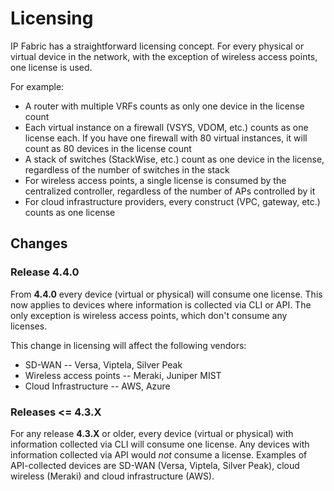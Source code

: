 # Licensing

IP Fabric has a straightforward licensing concept. For every physical or virtual device in the network, with the exception of wireless access points, one license is used.

For example:

* A router with multiple VRFs counts as only one device in the license count
* Each virtual instance on a firewall (VSYS, VDOM, etc.) counts as one license each. If you have one firewall with 80 virtual instances, it will count as 80 devices in the license count
* A stack of switches (StackWise, etc.) count as one device in the license, regardless of the number of switches in the stack
* For wireless access points, a single license is consumed by the centralized controller, regardless of the number of APs controlled by it
* For cloud infrastructure providers, every construct (VPC, gateway, etc.) counts as one license

## Changes

### Release 4.4.0

From **4.4.0** every device (virtual or physical) will consume one license. This now applies to devices where information is collected via CLI or API. The only exception is wireless access points, which don't consume any licenses.

This change in licensing will affect the following vendors:

* SD-WAN -- Versa, Viptela, Silver Peak
* Wireless access points -- Meraki, Juniper MIST
* Cloud Infrastructure -- AWS, Azure

### Releases <= 4.3.X

For any release **4.3.X** or older, every device (virtual or physical) with information collected via CLI will consume one license. Any devices with information collected via API would _not_ consume a license. Examples of API-collected devices are SD-WAN (Versa, Viptela, Silver Peak), cloud wireless (Meraki) and cloud infrastructure (AWS).
